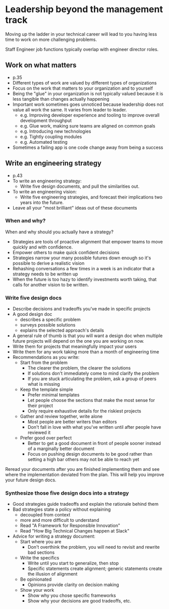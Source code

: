 # Leadership beyond the management track

Moving up the ladder in your technical career will lead to you having less time to work on more challenging problems.

Staff Engineer job functions typically overlap with engineer director roles.

## Work on what matters 
- p.35
- Different types of work are valued by different types of organizations
- Focus on the work that matters to your organization and to yourself
- Being the "glue" in your organization is not typically valued because it is less tangible than changes actually happening
- Important work sometimes goes unnoticed because leadership does not value all work the same.  It varies from leader to leader.
	- e.g. Improving developer experience and tooling to improve overall development throughput
	- e.g. Glue work, making sure teams are aligned on common goals
	- e.g. Introducing new technologies
	- e.g. Tightly coupling modules
	- e.g. Automated testing
- Sometimes a failing app is one code change away from being a success

## Write an engineering strategy
- p.43
- To write an engineering strategy:
	- Write five design documents, and pull the similarities out.
- To write an engineering vision:
	- Write five engineering strategies, and forecast their implications two years into the future.
- Leave all your "most brilliant" ideas out of these documents

### When and why?
When and why should you actually have a strategy?

- Strategies are tools of proactive alignment that empower teams to move quickly and with confidence.
- Empower others to make quick confident decisions
- Strategies narrow your many possible futures down enough so it's possible to derive a realistic vision
- Rehashing conversations a few times in a week is an indicator that a strategy needs to be written up
- When the future is too hazy to identify investments worth taking, that calls for another vision to be written.

### Write five design docs
- Describe decisions and tradeoffs you've made in specific projects
- A good design doc
	- describes a specific problem
	- surveys possible solutions
	- explains the selected approach's details
- A general rule of thumb is that you will want a design doc when multiple future projects will depend on the one you are working on now.
- Write them for projects that meaningfully impact your users
- Write them for any work taking more than a month of engineering time
- Recommendations as you write:
	- Start from the problem
		- The clearer the problem, the clearer the solutions
		- If solutions don't immediately come to mind clarify the problem
		- If you are stuck articulating the problem, ask a group of peers what is missing
	- Keep the template simple
		- Prefer minimal templates
		- Let people choose the sections that make the most sense for their project
		- Only require exhaustive details for the riskiest projects
	- Gather and review together, write alone
		- Most people are better writers than editors
		- Don't fall in love with what you've written until after people have reviewed it
	- Prefer good over perfect
		- Better to get a good document in front of people sooner instead of a marginally better document
		- Focus on pushing design documents to be good rather than setting a high bar others may not be able to reach yet

Reread your documents after you are finished implementing them and see where the implementation deviated from the plan.  This will help you improve your future design docs.

### Synthesize those five design docs into a strategy
- Good strategies guide tradeoffs and explain the rationale behind them
- Bad strategies state a policy without explaining
	- decoupled from context
	- more and more difficult to understand
	- Read "A Framework for Responsible Innovation"
	- Read "How Big Technical Changes happen at Slack"
- Advice for writing a strategy document:
	- Start where you are
		- Don't overthink the problem, you will need to revisit and rewrite bad sections
	- Write the specifics
		- Write until you start to generalize, then stop
		- Specific statements create alignment; generic statements create the illusion of alignment
	- Be opinionated
		- Opinions provide clarity on decision making
	- Show your work
		- Show why you chose specific frameworks
		- Show why your decisions are good tradeoffs, etc.